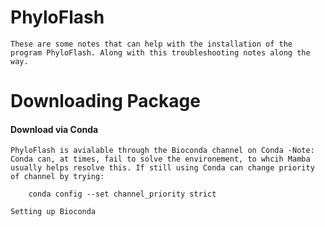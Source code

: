 # PhyloFlash 
	These are some notes that can help with the installation of the program PhyloFlash. Along with this troubleshooting notes along the way. 

# Downloading Package 

#### Download via Conda
	PhyloFlash is avialable through the Bioconda channel on Conda -Note: Conda can, at times, fail to solve the environement, to whcih Mamba usually helps resolve this. If still using Conda can change priority of channel by trying:
		
		conda config --set channel_priority strict 
			
	Setting up Bioconda 
		





